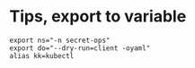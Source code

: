# Tips, export to variable

```
export ns="-n secret-ops"
export do="--dry-run=client -oyaml"
alias kk=kubectl
```
